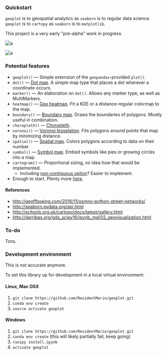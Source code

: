 ### Quickstart

`geoplot` is to geospatial analytics as `seaborn` is to regular data science. `geoplot` is to `cartopy` as `seaborn`
is to `matplotlib`.

This project is a very early "pre-alpha" work in progress.

![a](./figures/example.png)

![a](./figures/example_2.png)

### Potential features

* `geoplot()` &mdash; Simple extension of the `geopandas`-provided `plot()`.
* `dot()` &mdash; [Dot map](https://raw.githubusercontent.com/andrea-cuttone/geoplotlib/master/examples/screenshots/dotdensity.png).
A simple map type that places a dot wherever a coordinate occurs.
* `marker()` &mdash; An elaboration on `dot()`. Allows any marker type, as well as MultiMarkers.
* `heatmap()` &mdash; [Geo heatmap](https://raw.githubusercontent.com/andrea-cuttone/geoplotlib/master/examples/screenshots/kde1.png).
Fit a KDE or a distance-regular colormap to the map.
* `boundary()` &mdash; [Boundary map](https://raw.githubusercontent.com/andrea-cuttone/geoplotlib/master/examples/screenshots/shapefiles.png).
Draws the boundaries of polygons. Mostly useful in combination.
* `choropleth()` &mdash; [Choropleth](https://raw.githubusercontent.com/andrea-cuttone/geoplotlib/master/examples/screenshots/choropleth.png).
* `voronoi()` &mdash; [Voronoi tesselation](https://raw.githubusercontent.com/andrea-cuttone/geoplotlib/master/examples/screenshots/voronoi-filled.png).
Fits polygons around points that map by minimizing distance.
* `spatial()` &mdash; [Spatial map](https://raw.githubusercontent.com/andrea-cuttone/geoplotlib/master/examples/screenshots/graph-flights.png).
Colors polygons according to data on their number.
* `symbol()` &mdash; [Symbol map](symbol.png). Embed symbols like pies or growing circles into a map.
* `cartogram()` &mdash; Proportional sizing, no idea how that would be implemented.
    * Including [non-contiguous option](http://bl.ocks.org/mbostock/4055908)? Easier to implement.
* Enough to start. Plenty more [here](https://github.com/andrea-cuttone/geoplotlib/tree/master/examples/screenshots).

#### References

* http://geoffboeing.com/2016/11/osmnx-python-street-networks/
* http://seaborn.pydata.org/api.html
* http://scitools.org.uk/cartopy/docs/latest/gallery.html
* http://darribas.org/gds_scipy16/ipynb_md/02_geovisualization.html

### To-do

Tons.

### Development environment

This is not accurate anymore.

To set this library up for development in a local virtual environment:

#### Linux, Mac OSX

1. `git clone https://github.com/ResidentMario/geoplot.git`
2. `conda env create`
3. `source activate geoplot`

#### Windows

1. `git clone https://github.com/ResidentMario/geoplot.git`
2. `conda env create` (this will likely partially fail, keep going)
3. `runipy install.ipynb`
4. `activate geoplot`
